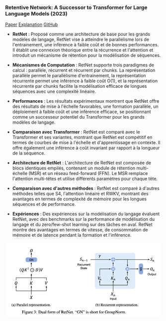 ### Retentive Network: A Successor to Transformer for Large Language Models (2023)

[Paper](https://arxiv.org/pdf/2307.08621.pdf)
[Explanation](https://medium.com/ai-fusion-labs/retentive-networks-retnet-explained-the-much-awaited-transformers-killer-is-here-6c17e3e8add8)
[GitHub](https://github.com/Jamie-Stirling/RetNet)

- **RetNet** : Proposé comme une architecture de base pour les grands modèles de langage, RetNet vise à atteindre le parallélisme lors de l'entrainement, une inférence à faible coût et de bonnes performances. Il établit une connexion théorique entre la récurrence et l'attention et introduit un mécanisme de rétention pour la modélisation de séquences.

- **Mécanismes de Computation** : RetNet supporte trois paradigmes de calcul : parallèle, récurrent et récurrent par chunks. La représentation parallèle permet le parallélisme d'entrainement, la représentation récurrente permet une inférence à faible coût O(1), et la représentation récurrente par chunks facilite la modélisation efficace de longues séquences avec une complexité linéaire.

- **Performances** : Les résultats expérimentaux montrent que RetNet offre des résultats de mise à l'échelle favorables, une formation parallèle, un déploiement à faible coût et une inférence efficace, se positionnant comme un successeur potentiel du Transformer pour les grands modèles de langage.

- **Comparaison avec Transformer** : RetNet est comparé avec le Transformer et ses variantes, montrant que RetNet est compétitif en termes de courbes de mise à l'échelle et d'apprentissage en contexte. Il offre également une inférence à coût invariant par rapport à la longueur de la séquence.

- **Architecture de RetNet** : L'architecture de RetNet est composée de blocs identiques empilés, contenant un module de rétention multi-échelle (MSR) et un réseau feed-forward (FFN). Le MSR remplace l'attention multi-têtes et utilise différents paramètres pour chaque tête.

- **Comparaison avec d'autres méthodes** : RetNet est comparé à d'autres méthodes telles que S4, l'attention linéaire et RWKV, montrant des avantages en termes de complexité de mémoire pour les longues séquences et de performance.

- **Expériences** : Des expériences sur la modélisation du langage évaluent RetNet, avec des benchmarks sur la performance de modélisation du langage et du zero/few-shot learning sur des tâches en aval. RetNet montre des avantages en termes de vitesse, de consommation de mémoire et de latence pendant la formation et l'inférence.

![Retnet parallel/recurrent](../schema/retnet.png)